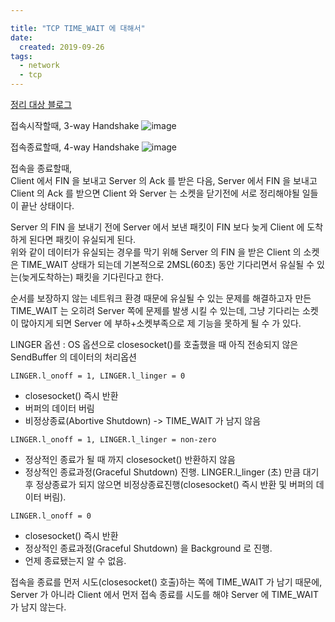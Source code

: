 ```yaml
---

title: "TCP TIME_WAIT 에 대해서"
date:
  created: 2019-09-26
tags:
  - network
  - tcp
---
```


[정리 대상 블로그](http://blog.daum.net/_blog/BlogTypeView.do?blogid=0RxIq&articleno=268&_bloghome_menu=recenttext)

접속시작할때, 3-way Handshake
![image](/assets/images/posts/2019-09-26-tcp-time-wait-01.gif)

접속종료할때, 4-way Handshake
![image](/assets/images/posts/2019-09-26-tcp-time-wait-02.gif)

접속을 종료할때,  
Client 에서 FIN 을 보내고 Server 의 Ack 를 받은 다음,
Server 에서 FIN 을 보내고 Client 의 Ack 를 받으면 Client 와 Server 는 소켓을 닫기전에 서로 정리해야될 일들이 끝난 상태이다.

Server 의 FIN 을 보내기 전에 Server 에서 보낸 패킷이 FIN 보다 늦게 Client 에 도착하게 된다면 패킷이 유실되게 된다.  
위와 같이 데이터가 유실되는 경우를 막기 위해 Server 의 FIN 을 받은 Client 의 소켓은 TIME_WAIT 상태가 되는데 기본적으로 2MSL(60초) 동안 기다리면서 유실될 수 있는(늦게도착하는) 패킷을 기다린다고 한다.

순서를 보장하지 않는 네트워크 환경 때문에 유실될 수 있는 문제를 해결하고자 만든 TIME_WAIT 는 오히려 Server 쪽에 문제를 발생 시킬 수 있는데, 그냥 기다리는 소켓이 많아지게 되면 Server 에 부하+소켓부족으로 제 기능을 못하게 될 수 가 있다.

LINGER 옵션 : OS 옵션으로 closesocket()를 호출했을 때 아직 전송되지 않은 SendBuffer 의 데이터의 처리옵션

`LINGER.l_onoff = 1, LINGER.l_linger = 0`
- closesocket() 즉시 반환
- 버퍼의 데이터 버림
- 비정상종료(Abortive Shutdown) -> TIME_WAIT 가 남지 않음

`LINGER.l_onoff = 1, LINGER.l_linger = non-zero`
- 정상적인 종료가 될 때 까지 closesocket() 반환하지 않음
- 정상적인 종료과정(Graceful Shutdown) 진행. LINGER.l_linger (초) 만큼 대기 후 정상종료가 되지 않으면 비정상종료진행(closesocket() 즉시 반환 및 버퍼의 데이터 버림).

`LINGER.l_onoff = 0`
- closesocket() 즉시 반환
- 정상적인 종료과정(Graceful Shutdown) 을 Background 로 진행.
- 언제 종료됐는지 알 수 없음.

접속을 종료를 먼저 시도(closesocket() 호출)하는 쪽에 TIME_WAIT 가 남기 때문에, Server 가 아니라 Client 에서 먼저 접속 종료를 시도를 해야 Server 에 TIME_WAIT 가 남지 않는다.
